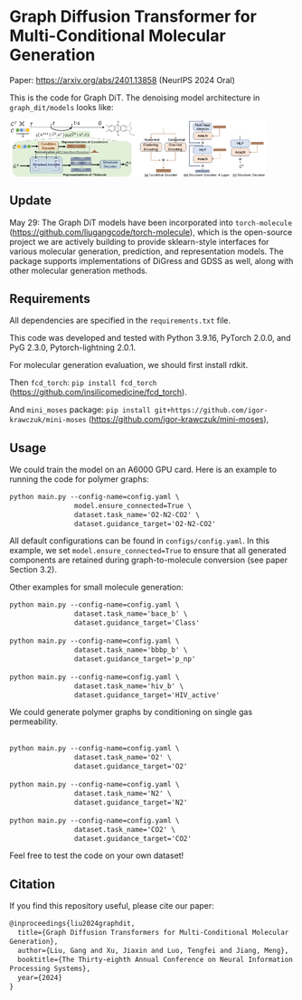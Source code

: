 Graph Diffusion Transformer for Multi-Conditional Molecular Generation
================================================================

Paper: https://arxiv.org/abs/2401.13858 (NeurIPS 2024 Oral)

This is the code for Graph DiT. The denoising model architecture in `graph_dit/models` looks like:

<div style="display: flex;" markdown="1">
      <img src="asset/reverse.png" style="width: 45%;" alt="Description of the first image">
      <img src="asset/arch.png" style="width: 45%;" alt="Description of the second image">
</div>

## Update
May 29: The Graph DiT models have been incorporated into `torch-molecule` (https://github.com/liugangcode/torch-molecule), which is the open-source project we are actively building to provide sklearn-style interfaces for various molecular generation, prediction, and representation models. The package supports implementations of DiGress and GDSS as well, along with other molecular generation methods.

## Requirements
All dependencies are specified in the `requirements.txt` file.

This code was developed and tested with Python 3.9.16, PyTorch 2.0.0, and PyG 2.3.0, Pytorch-lightning 2.0.1.

For molecular generation evaluation, we should first install rdkit.

Then `fcd_torch`: `pip install fcd_torch` (https://github.com/insilicomedicine/fcd_torch).

And `mini_moses` package: `pip install git+https://github.com/igor-krawczuk/mini-moses` (https://github.com/igor-krawczuk/mini-moses),

## Usage

We could train the model on an A6000 GPU card. Here is an example to running the code for polymer graphs:

```
python main.py --config-name=config.yaml \
                model.ensure_connected=True \
                dataset.task_name='O2-N2-CO2' \
                dataset.guidance_target='O2-N2-CO2'
```
All default configurations can be found in `configs/config.yaml`. In this example, we set `model.ensure_connected=True` to ensure that all generated components are retained during graph-to-molecule conversion (see paper Section 3.2).

Other examples for small molecule generation:

```
python main.py --config-name=config.yaml \
                dataset.task_name='bace_b' \
                dataset.guidance_target='Class'

python main.py --config-name=config.yaml \
                dataset.task_name='bbbp_b' \
                dataset.guidance_target='p_np'

python main.py --config-name=config.yaml \
                dataset.task_name='hiv_b' \
                dataset.guidance_target='HIV_active'
```

We could generate polymer graphs by conditioning on single gas permeability.

```

python main.py --config-name=config.yaml \
                dataset.task_name='O2' \
                dataset.guidance_target='O2'

python main.py --config-name=config.yaml \
                dataset.task_name='N2' \
                dataset.guidance_target='N2'

python main.py --config-name=config.yaml \
                dataset.task_name='CO2' \
                dataset.guidance_target='CO2'
```

Feel free to test the code on your own dataset!

## Citation

If you find this repository useful, please cite our paper:

```
@inproceedings{liu2024graphdit,
  title={Graph Diffusion Transformers for Multi-Conditional Molecular Generation},
  author={Liu, Gang and Xu, Jiaxin and Luo, Tengfei and Jiang, Meng},
  booktitle={The Thirty-eighth Annual Conference on Neural Information Processing Systems},
  year={2024}
}
```

